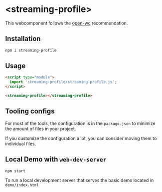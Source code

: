 # \<streaming-profile>

This webcomponent follows the [open-wc](https://github.com/open-wc/open-wc) recommendation.

## Installation

```bash
npm i streaming-profile
```

## Usage

```html
<script type="module">
  import 'streaming-profile/streaming-profile.js';
</script>

<streaming-profile></streaming-profile>
```



## Tooling configs

For most of the tools, the configuration is in the `package.json` to minimize the amount of files in your project.

If you customize the configuration a lot, you can consider moving them to individual files.

## Local Demo with `web-dev-server`

```bash
npm start
```

To run a local development server that serves the basic demo located in `demo/index.html`

